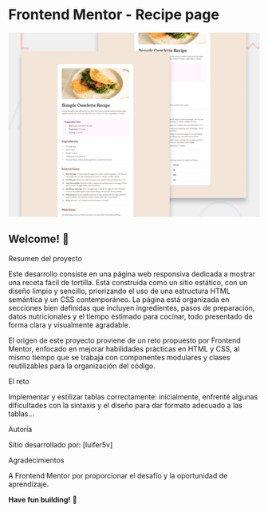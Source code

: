 # Frontend Mentor - Recipe page

![Design preview for the Recipe page coding challenge](./preview.jpg)

## Welcome! 👋

Resumen del proyecto

Este desarrollo consiste en una página web responsiva dedicada a mostrar una receta fácil de tortilla. Está construida como un sitio estático, con un diseño limpio y sencillo, priorizando el uso de una estructura HTML semántica y un CSS contemporáneo. La página está organizada en secciones bien definidas que incluyen ingredientes, pasos de preparación, datos nutricionales y el tiempo estimado para cocinar, todo presentado de forma clara y visualmente agradable.

El origen de este proyecto proviene de un reto propuesto por Frontend Mentor, enfocado en mejorar habilidades prácticas en HTML y CSS, al mismo tiempo que se trabaja con componentes modulares y clases reutilizables para la organización del código.

El reto

Implementar y estilizar tablas correctamente: inicialmente, enfrenté algunas dificultades con la sintaxis y el diseño para dar formato adecuado a las tablas...

Autoría

Sitio desarrollado por: [luifer5v]

Agradecimientos

A Frontend Mentor por proporcionar el desafío y la oportunidad de aprendizaje.

**Have fun building!** 🚀
